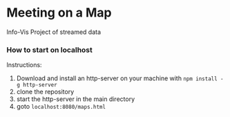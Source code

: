 # Meeting on a Map 
  
Info-Vis Project of streamed data  

### How to start on localhost  

Instructions:  
  
1. Download and install an http-server on your machine with `npm install -g http-server`  
2. clone the repository  
3. start the http-server in the main directory  
4. goto `localhost:8080/maps.html`